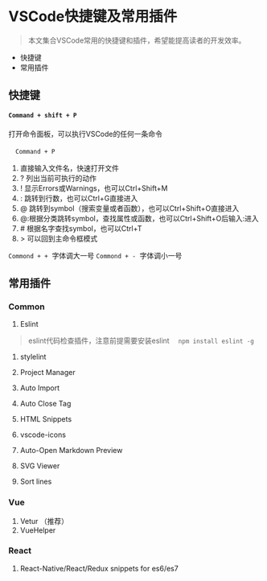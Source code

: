 # VSCode快捷键及常用插件

>本文集合VSCode常用的快捷键和插件，希望能提高读者的开发效率。

* 快捷键
* 常用插件

## 快捷键

#### `Command + shift + P`

打开命令面板，可以执行VSCode的任何一条命令

　`Command + P`

1. 直接输入文件名，快速打开文件
1. ? 列出当前可执行的动作
1. ! 显示Errors或Warnings，也可以Ctrl+Shift+M
1. : 跳转到行数，也可以Ctrl+G直接进入
1. @ 跳转到symbol（搜索变量或者函数），也可以Ctrl+Shift+O直接进入
1. @:根据分类跳转symbol，查找属性或函数，也可以Ctrl+Shift+O后输入:进入
1. \# 根据名字查找symbol，也可以Ctrl+T
1. \> 可以回到主命令框模式

`Commond + +`  字体调大一号
`Commond + -`  字体调小一号

## 常用插件

### Common

1. Eslint

> eslint代码检查插件，注意前提需要安装eslint 　`npm install eslint -g`

1. stylelint

1. Project Manager

1. Auto Import

1. Auto Close Tag

1. HTML Snippets

1. vscode-icons

1. Auto-Open Markdown Preview

1. SVG Viewer

1. Sort lines

### Vue
1. Vetur （推荐）
1. VueHelper

### React
1. React-Native/React/Redux snippets for es6/es7